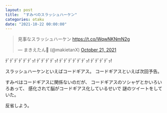 ```yaml
---
layout: post
title:  "すみぺのスラッシュハーケン"
categories: otaku
date: "2021-10-22 00:00:00"
---
```


<blockquote class="twitter-tweet tw-align-center"><p lang="ja" dir="ltr">見事なスラッシュハーケン <a href="https://t.co/WqwNKNmN2g">https://t.co/WqwNKNmN2g</a></p>&mdash; まきえたん🥦 (@makietanX) <a href="https://twitter.com/makietanX/status/1451116844627070977?ref_src=twsrc%5Etfw">October 21, 2021</a></blockquote> <script async src="https://platform.twitter.com/widgets.js" charset="utf-8"></script>

ﾃﾞﾃﾞﾃﾞﾃﾞﾃﾞﾃﾞｯ! ﾃﾞﾃﾞﾃﾞﾃﾞｯ! ﾃﾞﾃﾞﾃﾞﾃﾞﾃﾞﾃﾞｯ! ﾃﾞﾃﾞﾃﾞﾃﾞｯ!

スラッシュハーケンといえばコードギアス。
コードギアスといえば次回予告。

すみぺはコードギアスに関係ないのだが、
コードギアスのソシャゲとかいろいろあって、
感化されて脳がコードギアス化しているせいで
謎のツイートをしていた。

反省しよう。
